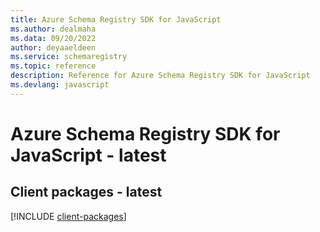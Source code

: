 ```yaml
---
title: Azure Schema Registry SDK for JavaScript
ms.author: dealmaha
ms.data: 09/20/2022
author: deyaaeldeen
ms.service: schemaregistry
ms.topic: reference
description: Reference for Azure Schema Registry SDK for JavaScript
ms.devlang: javascript
---
```

# Azure Schema Registry SDK for JavaScript - latest

## Client packages - latest
[!INCLUDE [client-packages](schema-registry-client-index.md)]